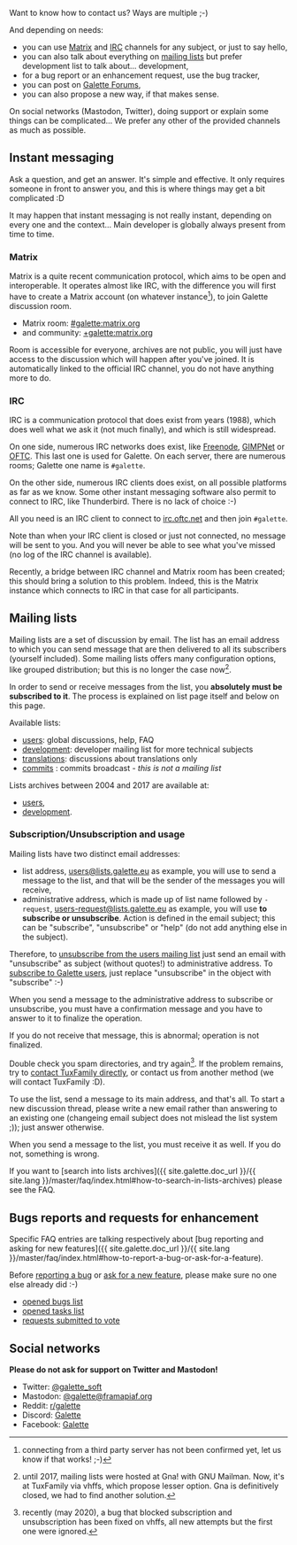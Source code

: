 Want to know how to contact us? Ways are multiple ;-)

And depending on needs:

* you can use [Matrix](#matrix) and [IRC](#irc) channels for any subject, or just to say hello,
* you can also talk about everything on [mailing lists](#mailing-lists) but prefer development list to talk about... development,
* for a bug report or an enhancement request, use the bug tracker,
* you can post on [Galette Forums](https://forums.galette.eu),
* you can also propose a new way, if that makes sense.

On social networks (Mastodon, Twitter), doing support or explain some things can be complicated... We prefer any other of the provided channels as much as possible.

## Instant messaging

Ask a question, and get an answer. It's simple and effective. It only requires someone in front to answer you, and this is where things may get a bit complicated :D

It may happen that instant messaging is not really instant, depending on every one and the context... Main developer is globally always present from time to time.

### Matrix

Matrix is a quite recent communication protocol, which aims to be open and interoperable. It operates almost like IRC, with the difference you will first have to create a Matrix account (on whatever instance[^1]), to join Galette discussion room.

* Matrix room: [#galette:matrix.org](https://matrix.to/#/#galette:matrix.org)
* and community: [+galette:matrix.org](https://matrix.to/#/+galette:matrix.org)

Room is accessible for everyone, archives are not public, you will just have access to the discussion which will happen after you've joined.
It is automatically linked to the official IRC channel, you do not have anything more to do.

[^1]: connecting from a third party server has not been confirmed yet, let us know if that works! ;-)

### IRC

IRC is a communication protocol that does exist from years (1988), which does well what we ask it (not much finally), and which is still widespread.

On one side, numerous IRC networks does exist, like [Freenode](https://freenode.net), [GIMPNet](https://www.gimp.org/) or [OFTC](https://oftc.net). This last one is used for Galette. On each server, there are numerous rooms; Galette one name is `#galette`.

On the other side, numerous IRC clients does exist, on all possible platforms as far as we know. Some other instant messaging software also permit to connect to IRC, like Thunderbird. There is no lack of choice :-)

All you need is an IRC client to connect to [irc.oftc.net](irc://irc.oftc.net) and then join `#galette`.

Note than when your IRC client is closed or just not connected, no message will be sent to you. And you will never be able to see what you've missed (no log of the IRC channel is available).

Recently, a bridge between IRC channel and Matrix room has been created; this should bring a solution to this problem. Indeed, this is the Matrix instance which connects to IRC in that case for all participants.

## Mailing lists

Mailing lists are a set of discussion by email. The list has an email address to which you can send message that are then delivered to all its subscribers (yourself included). Some mailing lists offers many configuration options, like grouped distribution; but this is no longer the case now[^gna].

In order to send or receive messages from the list, you **absolutely must be subscribed to it**. The process is explained on list page itself and below on this page.

Available lists:

* [users](https://listengine.tuxfamily.org/lists.galette.eu/users/): global discussions, help, FAQ
* [development](https://listengine.tuxfamily.org/lists.galette.eu/devel): developer mailing list for more technical subjects
* [translations](https://listengine.tuxfamily.org/galette.eu/translations/): discussions about translations only
* [commits](https://listengine.tuxfamily.org/lists.galette.eu/commits/) : commits broadcast - *this is not a mailing list*

Lists archives between 2004 and 2017 are available at:

* [users](http://download.tuxfamily.org/galette/listes-galette/mail.gna.org/assets/images/galette-discussion/index.html),
* [development](http://download.tuxfamily.org/galette/listes-galette/mail.gna.org/assets/images/galette-devel/index.html).

### Subscription/Unsubscription and usage

Mailing lists have two distinct email addresses:

* list address, <users@lists.galette.eu> as example, you will use to send a message to the list, and that will be the sender of the messages you will receive,
* administrative address, which is made up of list name followed by `-request`, <users-request@lists.galette.eu> as example, you will use **to subscribe or unsubscribe**. Action is defined in the email subject; this can be "subscribe", "unsubscribe" or "help" (do not add anything else in the subject).

Therefore, to [unsubscribe from the users mailing list](mailto:users-request@lists.galette.eu?subject=unsubscribe) just send an email with "unsubscribe" as subject (without quotes!) to administrative address.
To [subscribe to Galette users](mailto:users-request@lists.galette.eu?subject=subscribe), just replace "unsubscribe" in the object with "subscribe" :-)

When you send a message to the administrative address to subscribe or unsubscribe, you must have a confirmation message and you have to answer to it to finalize the operation.

If you do not receive that message, this is abnormal; operation is not finalized.

Double check you spam directories, and try again[^buglist]. If the problem remains, try to [contact TuxFamily directly](https://www.tuxfamily.org/fr/contact), or contact us from another method (we will contact TuxFamily :D).

To use the list, send a message to its main address, and that's all. To start a new discussion thread, please write a new email rather than answering to an existing one (changeing email subject does not mislead the list system ;)); just answer otherwise.

When you send a message to the list, you must receive it as well. If you do not, something is wrong.

If you want to [search into lists archives]({{ site.galette.doc_url }}/{{ site.lang }}/master/faq/index.html#how-to-search-in-lists-archives) please see the FAQ.

[^gna]: until 2017, mailing lists were hosted at Gna! with GNU Mailman. Now, it's at TuxFamily via vhffs, which propose lesser option. Gna is definitively closed, we had to find another solution.
[^buglist]: recently (may 2020), a bug that blocked subscription and unsubscription has been fixed on vhffs, all new attempts but the first one were ignored.

## Bugs reports and requests for enhancement

Specific FAQ entries are talking respectively about [bug reporting and asking for new features]({{ site.galette.doc_url }}/{{ site.lang }}/master/faq/index.html#how-to-report-a-bug-or-ask-for-a-feature).

Before [reporting a bug](https://bugs.galette.eu/projects/galette) or [ask for a new feature](https://bugs.galette.eu/projects/galette/), please make sure no one else already did :-)

* [opened bugs list](https://bugs.galette.eu/projects/galette/issues?query_id=2)
* [opened tasks list](https://bugs.galette.eu/projects/galette/issues?query_id=3)
* [requests submitted to vote](https://vote.galette.eu)

## Social networks

**Please do not ask for support on Twitter and Mastodon!**

* Twitter: [@galette_soft](https://twitter.com/galette_soft)
* Mastodon: [@galette@framapiaf.org](https://framapiaf.org/@galette)
* Reddit: [r/galette](https://www.reddit.com/r/galette/)
* Discord: [Galette](https://discord.gg/EsEQmftk)
* Facebook: [Galette](https://www.facebook.com/galettesoft)